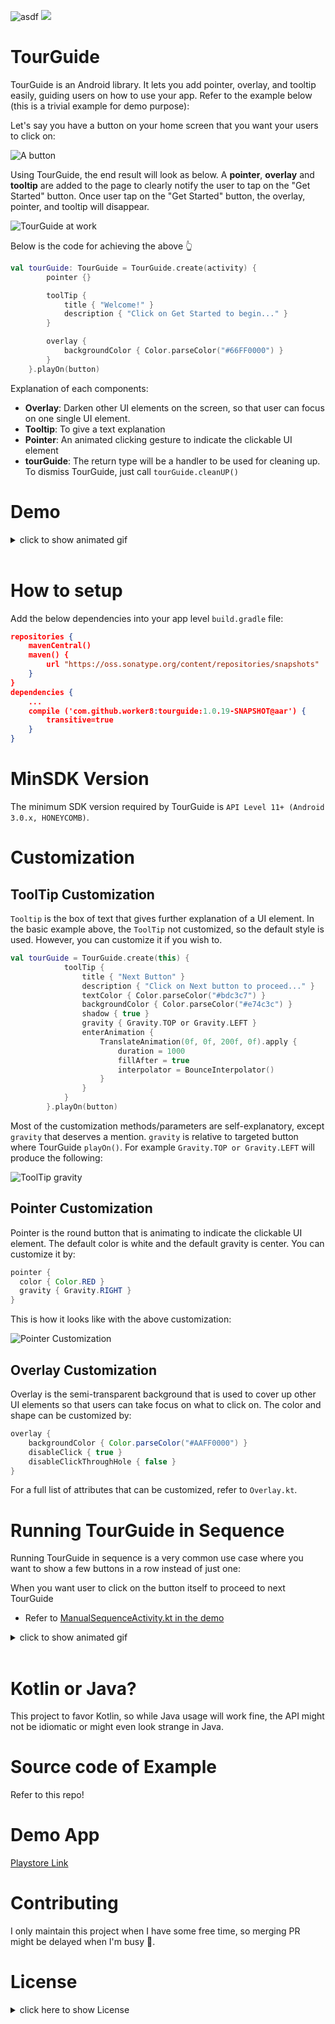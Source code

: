 ![asdf](https://api.travis-ci.org/worker8/TourGuide.svg?branch=master) ![](https://camo.githubusercontent.com/cf76db379873b010c163f9cf1b5de4f5730b5a67/68747470733a2f2f6261646765732e66726170736f66742e636f6d2f6f732f6d69742f6d69742e7376673f763d313032)

# TourGuide
TourGuide is an Android library. It lets you add pointer, overlay, and tooltip easily, guiding users on how to use your app. Refer to the example below (this is a trivial example for demo purpose):

Let's say you have a button on your home screen that you want your users to click on:

![A button](https://raw.githubusercontent.com/worker8/all_my_media_files/695d9a2/2015-07-01_screenshot1.png)

Using TourGuide, the end result will look as below. A **pointer**, **overlay** and **tooltip** are added to the page to clearly notify the user to tap on the "Get Started" button. Once user tap on the "Get Started" button, the overlay, pointer, and tooltip will disappear.

![TourGuide at work](https://raw.githubusercontent.com/worker8/all_my_media_files/695d9a2/2015-07-01_screenshot.png)

Below is the code for achieving the above :point_up_2:
```kotlin
val tourGuide: TourGuide = TourGuide.create(activity) {
        pointer {}

        toolTip {
            title { "Welcome!" }
            description { "Click on Get Started to begin..." }
        }

        overlay {
            backgroundColor { Color.parseColor("#66FF0000") }
        }
    }.playOn(button)
```

Explanation of each components:
- **Overlay**: Darken other UI elements on the screen, so that user can focus on one single UI element.
- **Tooltip**: To give a text explanation
- **Pointer**: An animated clicking gesture to indicate the clickable UI element
- **tourGuide**: The return type will be a handler to be used for cleaning up. To dismiss TourGuide, just call `tourGuide.cleanUP()`

# Demo
<details>
<summary>
click to show animated gif
</summary>
<img src="https://raw.githubusercontent.com/worker8/all_my_media_files/25b3208/device-2015-07-01-114155.gif" width="200px" />
</details>

<br>

# How to setup
Add the below dependencies into your app level `build.gradle` file:

```json
repositories {
    mavenCentral()
    maven() {
        url "https://oss.sonatype.org/content/repositories/snapshots"
    }
}
dependencies {
    ...
    compile ('com.github.worker8:tourguide:1.0.19-SNAPSHOT@aar') {
        transitive=true
    }
}
```

# MinSDK Version
The minimum SDK version required by TourGuide is `API Level 11+ (Android 3.0.x, HONEYCOMB)`.

# Customization

## ToolTip Customization
`Tooltip` is the box of text that gives further explanation of a UI element. In the basic example above, the `ToolTip` not customized, so the default style is used. However, you can customize it if you wish to.

```kotlin
val tourGuide = TourGuide.create(this) {
            toolTip {
                title { "Next Button" }
                description { "Click on Next button to proceed..." }
                textColor { Color.parseColor("#bdc3c7") }
                backgroundColor { Color.parseColor("#e74c3c") }
                shadow { true }
                gravity { Gravity.TOP or Gravity.LEFT }
                enterAnimation {
                    TranslateAnimation(0f, 0f, 200f, 0f).apply {
                        duration = 1000
                        fillAfter = true
                        interpolator = BounceInterpolator()
                    }
                }
            }
        }.playOn(button)
```

Most of the customization methods/parameters are self-explanatory, except `gravity` that deserves a mention. `gravity` is relative to targeted button where TourGuide `playOn()`. For example `Gravity.TOP or Gravity.LEFT` will produce the following:

![ToolTip gravity](https://raw.githubusercontent.com/worker8/all_my_media_files/d0b17ba/2015-07-01_screenshot2.png)

## Pointer Customization
Pointer is the round button that is animating to indicate the clickable UI element. The default color is white and the default gravity is center. You can customize it by:
```java
pointer {
  color { Color.RED }
  gravity { Gravity.RIGHT }
}
```
This is how it looks like with the above customization:

![Pointer Customization](https://raw.githubusercontent.com/worker8/all_my_media_files/64b8a3c/2015-07-01_screenshot5.png)

## Overlay Customization
Overlay is the semi-transparent background that is used to cover up other UI elements so that users can take focus on what to click on. The color and shape can be customized by:
```java
overlay {
    backgroundColor { Color.parseColor("#AAFF0000") }
    disableClick { true }
    disableClickThroughHole { false }
}
```

For a full list of attributes that can be customized, refer to `Overlay.kt`.

# Running TourGuide in Sequence
Running TourGuide in sequence is a very common use case where you want to show a few buttons in a row instead of just one:

When you want user to click on the button itself to proceed to next TourGuide
- Refer to [ManualSequenceActivity.kt in the demo](https://github.com/worker8/TourGuide/blob/master/app/src/main/java/tourguide/tourguidedemo/ManualSequenceActivity.kt)

<details>
<summary>
click to show animated gif
</summary>
![](https://github.com/worker8/all_my_media_files/raw/master/button_itself.gif)
</details>

<br>

# Kotlin or Java?
This project to favor Kotlin, so while Java usage will work fine, the API might not be idiomatic or might even look strange in Java.


# Source code of Example
Refer to this repo!


# Demo App
[Playstore Link](https://play.google.com/store/apps/details?id=tourguide.tourguide)


# Contributing
I only maintain this project when I have some free time, so merging PR might be delayed when I'm busy :bow:.

# License
<details>
<summary>
click here to show License
</summary>
    The MIT License (MIT)

    Copyright (c) 2016 Tan Jun Rong

    Permission is hereby granted, free of charge, to any person obtaining a copy
    of this software and associated documentation files (the "Software"), to deal
    in the Software without restriction, including without limitation the rights
    to use, copy, modify, merge, publish, distribute, sublicense, and/or sell
    copies of the Software, and to permit persons to whom the Software is
    furnished to do so, subject to the following conditions:

    The above copyright notice and this permission notice shall be included in all
    copies or substantial portions of the Software.

    THE SOFTWARE IS PROVIDED "AS IS", WITHOUT WARRANTY OF ANY KIND, EXPRESS OR
    IMPLIED, INCLUDING BUT NOT LIMITED TO THE WARRANTIES OF MERCHANTABILITY,
    FITNESS FOR A PARTICULAR PURPOSE AND NONINFRINGEMENT. IN NO EVENT SHALL THE
    AUTHORS OR COPYRIGHT HOLDERS BE LIABLE FOR ANY CLAIM, DAMAGES OR OTHER
    LIABILITY, WHETHER IN AN ACTION OF CONTRACT, TORT OR OTHERWISE, ARISING FROM,
    OUT OF OR IN CONNECTION WITH THE SOFTWARE OR THE USE OR OTHER DEALINGS IN THE
    SOFTWARE.
</details>
